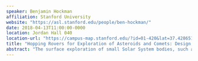 ```yaml
---
speaker: Benjamin Hockman
affiliation: Stanford University
website: "https://asl.stanford.edu/people/ben-hockman/"
date: 2018-04-13T11:00:00-0000
location: Jordan Hall 040
location-url: "https://campus-map.stanford.edu/?id=01-420&lat=37.42865133749201&lng=-122.17121865473717&zoom=17"
title: "Hopping Rovers for Exploration of Asteroids and Comets: Design, Control, and Autonomy"
abstract: "The surface exploration of small Solar System bodies, such as asteroids and comets, has become a central objective for NASA and space agencies worldwide. However, the highly irregular terrain and extremely weak gravity on small bodies present major challenges for traditional wheeled rovers, such as those sent to the moon and Mars. Through a joint collaboration between Stanford and JPL, we have been developing a minimalistic internally-actuated hopping rover called “Hedgehog” for targeted mobility in these extreme environments. By applying controlled torques to three internal flywheels, Hedgehog can perform various controlled maneuvers including long-range hops and short, precise “tumbles.” In this talk, I will present my PhD work on developing the necessary tools to make such a hopping system controllable and autonomous, ranging from low-level dynamics modeling and control analysis to higher-level motion planning for highly stochastic hopping/bouncing dynamics."
---
```

